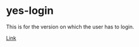 # yes-login

This is for the version on which the user has to login. 

[Link](https://tinnamchoi.github.io/unihack-2023/yes-login)

